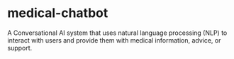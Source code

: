 # medical-chatbot
A Conversational AI system that uses natural language processing (NLP) to interact with users and provide them with medical information, advice, or support.
